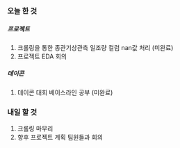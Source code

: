 ### 오늘 한 것
##### 프로젝트
1. 크롤링을 통한 종관기상관측 일조량 컬럼 nan값 처리 (미완료)
2. 프로젝트 EDA 회의
##### 데이콘
1. 데이콘 대회 베이스라인 공부 (미완료)

### 내일 할 것
1. 크롤링 마무리
2. 향후 프로젝트 계획 팀원들과 회의
